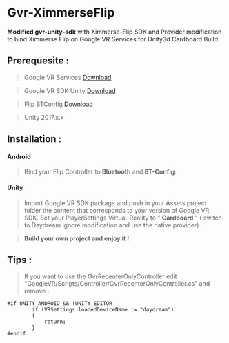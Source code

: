 # Gvr-XimmerseFlip

**Modified gvr-unity-sdk** with Ximmerse-Flip SDK and Provider modification to bind Ximmerse Flip on Google VR Services for Unity3d Cardboard Build.

## Prerequesite : 
> Google VR Services  [Download](https://play.google.com/store/apps/details?id=com.google.vr.vrcore)

> Google VR SDK Unity  [Download](https://github.com/googlevr/gvr-unity-sdk/releases)

> Flip BTConfig [Download](https://github.com/Ximmerse/SDK_Flip/raw/master/Tools/BTConfig%5B1.0.0-Flip%5D.apk)

> Unity 2017.x.x
## Installation :
#### Android
> Bind your Flip Controller to **Bluetooth** and **BT-Config**.

#### Unity
> Import Google VR SDK package and push in your Assets project folder the content that corresponds to your version of Google VR SDK.  Set your PlayerSettings Virtual-Reality to " **Cardboard** " ( switch to Daydream ignore modification and use the native provider) .

> **Build your own project and enjoy it !**

## Tips :
> If you want to use the GvrRecenterOnlyController edit "GoogleVR/Scripts/Controller/GvrRecenterOnlyController.cs" and remove :
```
#if UNITY_ANDROID && !UNITY_EDITOR
        if (VRSettings.loadedDeviceName != "daydream")
        {
            return;
        }
#endif
```

